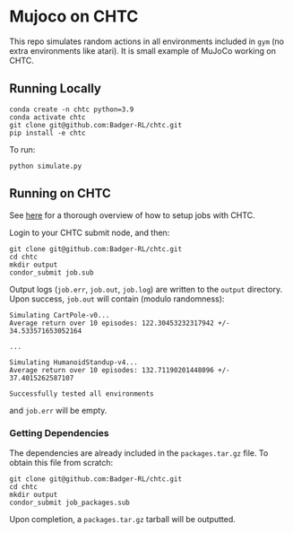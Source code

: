 # Mujoco on CHTC 

This repo simulates random actions in all environments included in `gym` (no extra environments like atari).
It is small example of MuJoCo working on CHTC.

## Running Locally

```commandline
conda create -n chtc python=3.9
conda activate chtc
git clone git@github.com:Badger-RL/chtc.git
pip install -e chtc
```
To run:
```commandline
python simulate.py
```

## Running on CHTC

See [here](https://chtc.cs.wisc.edu/uw-research-computing/python-jobs.html) for a thorough overview of how to setup jobs with CHTC.

Login to your CHTC submit node, and then:
```commandline
git clone git@github.com:Badger-RL/chtc.git
cd chtc
mkdir output
condor_submit job.sub
```
Output logs (`job.err`, `job.out`, `job.log`) are written to the `output` directory. 
Upon success, `job.out` will contain (modulo randomness):

```commandline
Simulating CartPole-v0...
Average return over 10 episodes: 122.30453232317942 +/- 34.533571653052164

...

Simulating HumanoidStandup-v4...
Average return over 10 episodes: 132.71190201448096 +/- 37.4015262587107

Successfully tested all environments
```
and `job.err` will be empty.

### Getting Dependencies

The dependencies are already included in the `packages.tar.gz` file. 
To obtain this file from scratch:
```commandline
git clone git@github.com:Badger-RL/chtc.git
cd chtc
mkdir output
condor_submit job_packages.sub
```
Upon completion, a `packages.tar.gz` tarball will be outputted.